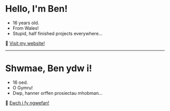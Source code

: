 # Hello, I'm Ben!
* 16 years old.
* From Wales!
* Stupid, half finished projects everywhere...

💬 [Visit my website!](https://bildsben.com/)

---

# Shwmae, Ben ydw i!
* 16 oed.
* O Gymru!
* Dwp, hanner orffen prosiectau mhobman...

💬 [Ewch i fy ngwefan!](https://bildsben.com/)
